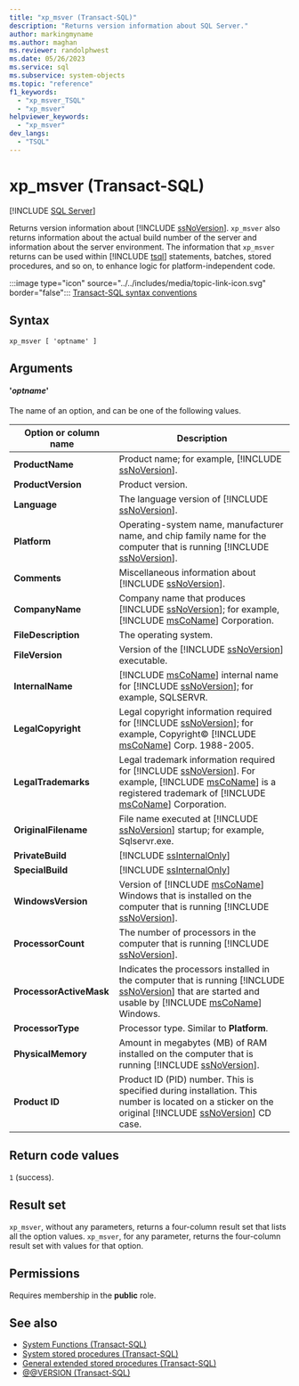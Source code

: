 ```yaml
---
title: "xp_msver (Transact-SQL)"
description: "Returns version information about SQL Server."
author: markingmyname
ms.author: maghan
ms.reviewer: randolphwest
ms.date: 05/26/2023
ms.service: sql
ms.subservice: system-objects
ms.topic: "reference"
f1_keywords:
  - "xp_msver_TSQL"
  - "xp_msver"
helpviewer_keywords:
  - "xp_msver"
dev_langs:
  - "TSQL"
---
```

# xp_msver (Transact-SQL)

[!INCLUDE [SQL Server](../../includes/applies-to-version/sqlserver.md)]

Returns version information about [!INCLUDE [ssNoVersion](../../includes/ssnoversion-md.md)]. `xp_msver` also returns information about the actual build number of the server and information about the server environment. The information that `xp_msver` returns can be used within [!INCLUDE [tsql](../../includes/tsql-md.md)] statements, batches, stored procedures, and so on, to enhance logic for platform-independent code.

:::image type="icon" source="../../includes/media/topic-link-icon.svg" border="false"::: [Transact-SQL syntax conventions](../../t-sql/language-elements/transact-sql-syntax-conventions-transact-sql.md)

## Syntax

```syntaxsql
xp_msver [ 'optname' ]
```

## Arguments

#### '*optname*'

The name of an option, and can be one of the following values.

| Option or column name | Description |
| --- | --- |
| **ProductName** | Product name; for example, [!INCLUDE [ssNoVersion](../../includes/ssnoversion-md.md)]. |
| **ProductVersion** | Product version. |
| **Language** | The language version of [!INCLUDE [ssNoVersion](../../includes/ssnoversion-md.md)]. |
| **Platform** | Operating-system name, manufacturer name, and chip family name for the computer that is running [!INCLUDE [ssNoVersion](../../includes/ssnoversion-md.md)]. |
| **Comments** | Miscellaneous information about [!INCLUDE [ssNoVersion](../../includes/ssnoversion-md.md)]. |
| **CompanyName** | Company name that produces [!INCLUDE [ssNoVersion](../../includes/ssnoversion-md.md)]; for example, [!INCLUDE [msCoName](../../includes/msconame-md.md)] Corporation. |
| **FileDescription** | The operating system. |
| **FileVersion** | Version of the [!INCLUDE [ssNoVersion](../../includes/ssnoversion-md.md)] executable. |
| **InternalName** | [!INCLUDE [msCoName](../../includes/msconame-md.md)] internal name for [!INCLUDE [ssNoVersion](../../includes/ssnoversion-md.md)]; for example, SQLSERVR. |
| **LegalCopyright** | Legal copyright information required for [!INCLUDE [ssNoVersion](../../includes/ssnoversion-md.md)]; for example, Copyright© [!INCLUDE [msCoName](../../includes/msconame-md.md)] Corp. 1988-2005. |
| **LegalTrademarks** | Legal trademark information required for [!INCLUDE [ssNoVersion](../../includes/ssnoversion-md.md)]. For example, [!INCLUDE [msCoName](../../includes/msconame-md.md)] is a registered trademark of [!INCLUDE [msCoName](../../includes/msconame-md.md)] Corporation. |
| **OriginalFilename** | File name executed at [!INCLUDE [ssNoVersion](../../includes/ssnoversion-md.md)] startup; for example, Sqlservr.exe. |
| **PrivateBuild** | [!INCLUDE [ssInternalOnly](../../includes/ssinternalonly-md.md)] |
| **SpecialBuild** | [!INCLUDE [ssInternalOnly](../../includes/ssinternalonly-md.md)] |
| **WindowsVersion** | Version of [!INCLUDE [msCoName](../../includes/msconame-md.md)] Windows that is installed on the computer that is running [!INCLUDE [ssNoVersion](../../includes/ssnoversion-md.md)]. |
| **ProcessorCount** | The number of processors in the computer that is running [!INCLUDE [ssNoVersion](../../includes/ssnoversion-md.md)]. |
| **ProcessorActiveMask** | Indicates the processors installed in the computer that is running [!INCLUDE [ssNoVersion](../../includes/ssnoversion-md.md)] that are started and usable by [!INCLUDE [msCoName](../../includes/msconame-md.md)] Windows. |
| **ProcessorType** | Processor type. Similar to **Platform**. |
| **PhysicalMemory** | Amount in megabytes (MB) of RAM installed on the computer that is running [!INCLUDE [ssNoVersion](../../includes/ssnoversion-md.md)]. |
| **Product ID** | Product ID (PID) number. This is specified during installation. This number is located on a sticker on the original [!INCLUDE [ssNoVersion](../../includes/ssnoversion-md.md)] CD case. |

## Return code values

`1` (success).

## Result set

`xp_msver`, without any parameters, returns a four-column result set that lists all the option values. `xp_msver`, for any parameter, returns the four-column result set with values for that option.

## Permissions

Requires membership in the **public** role.

## See also

- [System Functions (Transact-SQL)](../system-functions/system-functions-category-transact-sql.md)
- [System stored procedures (Transact-SQL)](system-stored-procedures-transact-sql.md)
- [General extended stored procedures (Transact-SQL)](general-extended-stored-procedures-transact-sql.md)
- [@@VERSION (Transact-SQL)](../../t-sql/functions/version-transact-sql-configuration-functions.md)

